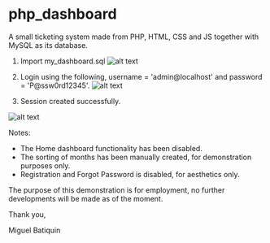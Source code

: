 # php_dashboard
A small ticketing system made from PHP, HTML, CSS and JS together with MySQL as its database.

1. Import my_dashboard.sql
![alt text](https://i.imgur.com/HIPsaYg.png)

2. Login using the following, username = 'admin@localhost' and password = 'P@ssw0rd12345'.
![alt text](https://i.imgur.com/LaKgepo.png)

3. Session created successfully.

![alt text](https://i.imgur.com/kGY9l50.png)

Notes:
* The Home dashboard functionality has been disabled.
* The sorting of months has been manually created, for demonstration purposes only.
* Registration and Forgot Password is disabled, for aesthetics only.

The purpose of this demonstration is for employment, no further developments will be made as of the moment.

Thank you,

Miguel Batiquin
